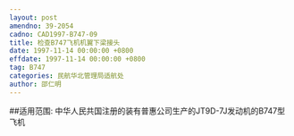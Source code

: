```yaml
---
layout: post
amendno: 39-2054
cadno: CAD1997-B747-09
title: 检查B747飞机机翼下梁接头
date: 1997-11-14 00:00:00 +0800
effdate: 1997-11-14 00:00:00 +0800
tag: B747
categories: 民航华北管理局适航处
author: 邵仁明
---
```


##适用范围:
中华人民共国注册的装有普惠公司生产的JT9D-7J发动机的B747型飞机

